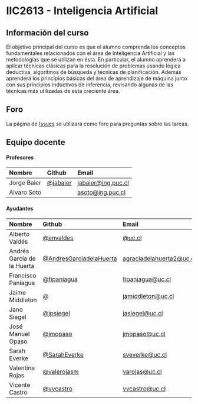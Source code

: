 # IIC2613 - Inteligencia Artificial

## Información del curso

El objetivo principal del curso es que el alumno comprenda los conceptos fundamentales relacionados con el área de Inteligencia Artificial y las metodologías que se utilizan en ésta. En particular, el alumno aprenderá a aplicar técnicas clásicas para la resolución de problemas usando lógica deductiva, algoritmos de búsqueda y técnicas de planificación. Además aprenderá los principios básicos del área de aprendizaje de máquina junto con sus principios inductivos de inferencia, revisando algunas de las técnicas más utilizadas de esta creciente área.

## Foro

La página de [Issues](https://github.com/IIC2613/Syllabus/issues) se utilizará como foro para preguntas sobre las tareas.

## Equipo docente

#### Profesores

| Nombre      | Github                                 | Email                         |
| :---------- | :------------------------------------- | :---------------------------- |
| Jorge Baier | [@jabaier](https://github.com/jabaier) | [jabaier@ing.puc.cl](mailto:) |
| Alvaro Soto |                                        | [asoto@ing.puc.cl](mailto:)   |

#### Ayudantes

| Nombre                     | Github                                                               | Email                               |
| :------------------------- | :--------------------------------------------------------------------| :---------------------------------- |
| Alberto Valdés             | [@anvaldes](https://github.com/anvaldes)                             | [@uc.cl](mailto:)                   |
| Andrés García de la Huerta | [@AndresGarciadelaHuerta](https://github.com/AndresGarciadelaHuerta) | [agraciadelahuerta2@uc.cl](mailto:) |
| Francisco Paniagua         | [@fipaniagua](https://github.com/fipaniagua)                         | [fipaniagua@uc.cl](mailto:)         |
| Jaime Middleton            | [@](https://github.com/)                                             | [jamiddleton@uc.cl](mailto:)        |
| Jano Siegel                | [@jpsiegel](https://github.com/jpsiegel)                             | [jasiegel@uc.cl](mailto:)           |
| José Manuel Opaso          | [@jmopaso](https://github.com/jmopaso/)                               | [jmopaso@uc.cl](mailto:)            |
| Sarah Everke               | [@SarahEverke](https://github.com/SarahEverke)                       | [sveverke@uc.cl](mailto:)           |
| Valentina Rojas            | [@valerojasm](https://github.com/valerojasm)                         | [varojas@uc.cl](mailto:)            |
| Vicente Castro             | [@vvcastro](https://github.com/vvcastro)                             | [vvcastro@uc.cl](mailto:)           |

